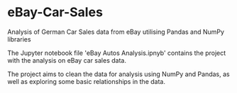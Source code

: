 # eBay-Car-Sales
Analysis of German Car Sales data from eBay utilising Pandas and NumPy libraries

The Jupyter notebook file 'eBay Autos Analysis.ipnyb' contains the project with the analysis on eBay car sales data.

The project aims to clean the data for analysis using NumPy and Pandas, as well as exploring some basic relationships in the data. 

